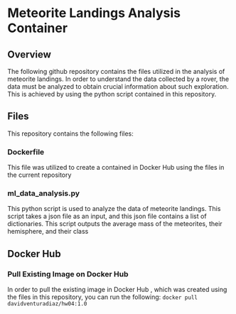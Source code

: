 # Meteorite Landings Analysis Container

## Overview
The following github repository contains the files utilized in the analysis of meteorite landings. In order to understand the data collected by a rover, the data must be analyzed to obtain crucial information about such exploration. This is achieved by using the python script contained in this repository.

## Files
This repository contains the following files:
### Dockerfile
This file was utilized to create a contained in Docker Hub using the files in the current repository
### ml_data_analysis.py
This python script is used to analyze the data of meteorite landings. This script takes a json file as an input, and this json file contains a list of dictionaries. This script outputs the average mass of the meteorites, their hemisphere, and their class 

## Docker Hub
### Pull Existing Image on Docker Hub
In order to pull the existing image in Docker Hub , which was created using the files in this repository, you can run the following:
`docker pull davidventuradiaz/hw04:1.0`  
